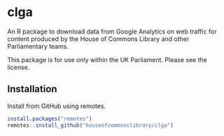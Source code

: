 # clga

An R package to download data from Google Analytics on web traffic for content produced by the House of Commons Library and other Parliamentary teams.

This package is for use only within the UK Parliament. Please see the license.

## Installation

Install from GitHub using remotes.

```r
install.packages("remotes")
remotes::install_github("houseofcommonslibrary/clga")
```


